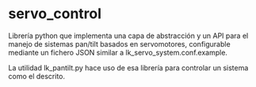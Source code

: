 # servo_control
Librería python que implementa una capa de abstracción y un API para el manejo de sistemas pan/tilt basados en servomotores, configurable mediante un fichero JSON similar a lk_servo_system.conf.example.

La utilidad lk_pantilt.py hace uso de esa librería para controlar un sistema como el descrito.
